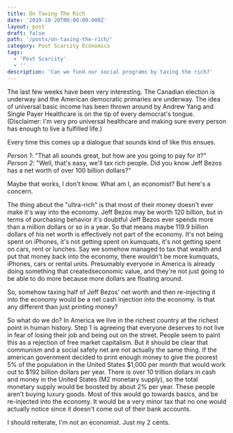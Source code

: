 ```yaml
---
title: On Taxing The Rich
date: '2019-10-20T00:00:00.000Z'
layout: post
draft: false
path: '/posts/on-taxing-the-rich/'
category: Post Scarcity Economics
tags:
  - 'Post Scarcity'
  - ''
description: 'Can we fund our social programs by taxing the rich?'
---
```


The last few weeks have been very interesting. The Canadian election is underway and the American democratic primaries are underway. The idea of universal basic income has been thrown around by Andrew Yang and Single Payer Healthcare is on the tip of every democrat's tongue. (Disclaimer: I'm very pro universal healthcare and making sure every person has enough to live a fulfilled life.)

Every time this comes up a dialogue that sounds kind of like this ensues.

_Person 1_: "That all sounds great, but how are you going to pay for it?"\
_Person 2_: "Well, that's easy, we'll tax rich people. Did you know Jeff Bezos has a net worth of over 100 billion dollars?"

Maybe that works, I don't know. What am I, an economist? But here's a concern.

The thing about the "ultra-rich" is that most of their money doesn't ever make it's way into the economy. Jeff Bezos may be worth 120 billion, but in terms of purchasing behavior it's doubtful Jeff Bezos ever spends more than a million dollars or so in a year. So that means maybe 119.9 billion dollars of his net worth is effectively not part of the economy. It's not being spent on iPhones, it's not getting spent on kumquats, it's not getting spent on cars, rent or lunches. Say we somehow managed to tax that wealth and put that money back into the economy, there wouldn't be more kumquats, iPhones, cars or rental units. Presumably everyone in America is already doing something that createdseconomic value, and they're not just going to be able to do more because more dollars are floating around.

So, somehow taxing half of Jeff Bezos' net worth and then re-injecting it into the economy would be a net cash injection into the economy. Is that any different than just printing money?

So what do we do? In America we live in the richest country at the richest point in human history. Step 1 is agreeing that everyone deserves to not live in fear of losing their job and being out on the street. People seem to paint this as a rejection of free market capitalism. But it should be clear that communism and a social safety net are not actually the same thing. If the american government decided to print enough money to give the poorest 5% of the population in the United States $1,000 per month that would work out to $192 billion dollars per year. There is over 10 trillion dollars in cash and money in the United States (M2 monetary supply), so the total monetary supply would be boosted by about 2% per year. These people aren't buying luxury goods. Most of this would go towards basics, and be re-injected into the economy. It would be a very minor tax that no one would actually notice since it doesn't come out of their bank accounts.

I should reiterate, I'm not an economist. Just my 2 cents.
